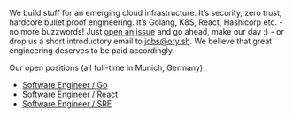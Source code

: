 We build stuff for an emerging cloud infrastructure. It’s security, zero trust, hardcore bullet proof engineering.
It’s Golang, K8S, React, Hashicorp etc. - no more buzzwords! Just [open an issue](https://github.com/ory/jobs/issues/new)
and go ahead, make our day :) - or drop us a short introductory email to [jobs@ory.sh](mailto:jobs@ory.sh). We believe that great engineering deserves to be paid accordingly.

Our open positions (all full-time in Munich, Germany):

* [Software Engineer / Go](software-engineer-01.md)
* [Software Engineer / React](software-engineer-02.md)
* [Software Engineer / SRE](site-reliability-engineering-01.md)
